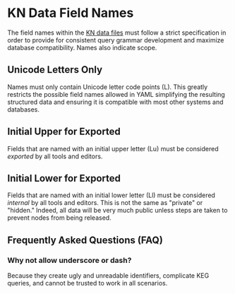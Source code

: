 # KN Data Field Names

The field names within the [KN data files](../../files/data) must follow
a strict specification in order to provide for consistent query grammar
development and maximize database compatibility. Names also indicate
scope.

## Unicode Letters Only

Names must only contain Unicode letter code points (L). This greatly
restricts the possible field names allowed in YAML simplifying the
resulting structured data and ensuring it is compatible with most other
systems and databases.

## Initial Upper for Exported

Fields that are named with an initial upper letter (Lu) must be
considered *exported* by all tools and editors.

## Initial Lower for Exported

Fields that are named with an initial lower letter (Ll) must be
considered *internal* by all tools and editors. This is not the same as
"private" or "hidden." Indeed, all data will be very much public unless
steps are taken to prevent nodes from being released.

## Frequently Asked Questions (FAQ)

### Why not allow underscore or dash?

Because they create ugly and unreadable identifiers, complicate KEG
queries, and cannot be trusted to work in all scenarios.
